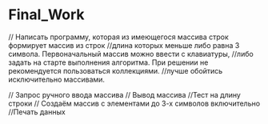 # Final_Work
// Написать программу, которая из имеющегося массива строк формирует массив из строк
//длина которых меньше либо равна 3 символа. Первоначальный массив можно ввести с клавиатуры,
//либо задать  на старте выполнения алгоритма. При решении не рекомендуется пользоваться коллекциями.
//лучше обойтись исключительно массивами. 

// Запрос ручного ввода массива
// Вывод массива
//Тест на длину строки
// Создаём массив с элементами до 3-х символов включительно
//Печать данных







